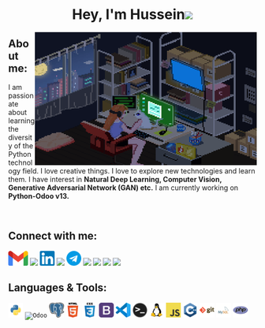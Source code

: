 <!-- Greeting -->
<div align="center">
   <h1>Hey, I'm Hussein<img src="https://media.giphy.com/media/hvRJCLFzcasrR4ia7z/giphy.gif" width="25px"></h1>
</div>

<img align="right" height="270px" width="450px" alt="GIF" src="assets/code.gif" />


<!-- About -->
<div align="left">
   <h2>About me:</h2>
   <p>I am passionate about learning the diversity of the Python technology field. I love creative things. I love to explore new technologies and learn them. I have interest in <b>Natural Deep Learning, Computer Vision, Generative Adversarial Network (GAN) etc.</b> I am currently working on <b>Python-Odoo v13.</b></p>
</div>

<br>

<!-- Social Platforms -->
<div>
   <h2>Connect with me:</h2>
   <code><a href="mailto:it.hhs19@gmail.com" target="#"><img height="30" src="assets/gmail.png"></a></code>
   <code><a href="https://www.facebook.com/iam.hasibul" target="#"><img height="30" src="assets/facebook.svg"></a></code>
   <code><a href="https://www.linkedin.com/in/iam-hasibul" target="#"><img height="30" src="assets/linkedin.svg"></a></code>
   <code><a href="https://www.hackerrank.com/iam_hasibul" target="#"><img height="30" src="assets/hackerrank.svg"></a></code>
   <code><a href="http://t.me/iam_hasibul" target="#"><img height="30" src="assets/telegram.svg"></a></code>
   <code><a href="https://www.behance.net/iam_hasibul" target="#"><img height="30" src="assets/behance.svg"></a></code>
   <code><a href="https://dribbble.com/iam_hasibul" target="#"><img height="30" src="assets/dribbble.svg"></a></code>
   <code><a href="https://www.instagram.com/iam.hasibul" target="#"><img height="30" src="assets/instagram.svg"></a></code>
   <code><a href="https://twitter.com/iam_hasibul" target="#"><img height="30" src="assets/twitter.svg"></a></code>
</div>

<!-- Languages & Tools -->
<div>
   <h2>Languages & Tools:</h2>
   <code><img height="30" src="https://raw.githubusercontent.com/github/explore/80688e429a7d4ef2fca1e82350fe8e3517d3494d/topics/python/python.png" alt="Python"></code>
   <code><img height="30" src="assets/odoo.png" alt="Odoo"></code>
   <code><img height="30" src="https://raw.githubusercontent.com/github/explore/80688e429a7d4ef2fca1e82350fe8e3517d3494d/topics/postgresql/postgresql.png" alt="PostgreSQL"></code>
   <code><img height="30" src="https://raw.githubusercontent.com/github/explore/80688e429a7d4ef2fca1e82350fe8e3517d3494d/topics/html/html.png" alt="HTML"></code>
   <code><img height="30" src="https://raw.githubusercontent.com/github/explore/80688e429a7d4ef2fca1e82350fe8e3517d3494d/topics/css/css.png" alt="CSS"></code>
   <code><img height="30" src="https://raw.githubusercontent.com/github/explore/80688e429a7d4ef2fca1e82350fe8e3517d3494d/topics/bootstrap/bootstrap.png" alt="Bootstrap"></code>
   <code><img height="30" src="https://raw.githubusercontent.com/github/explore/80688e429a7d4ef2fca1e82350fe8e3517d3494d/topics/visual-studio-code/visual-studio-code.png" alt="Visual Studio Code"></code>
   <code><img height="30" src="https://raw.githubusercontent.com/github/explore/80688e429a7d4ef2fca1e82350fe8e3517d3494d/topics/terminal/terminal.png" alt="Terminal"></code>
   <code><img height="30" src="https://raw.githubusercontent.com/github/explore/80688e429a7d4ef2fca1e82350fe8e3517d3494d/topics/linux/linux.png" alt="Linux"></code>
   <code><img height="30" src="https://raw.githubusercontent.com/github/explore/80688e429a7d4ef2fca1e82350fe8e3517d3494d/topics/javascript/javascript.png" alt="Javascript"></code>
   <code><img height="30" src="https://raw.githubusercontent.com/github/explore/80688e429a7d4ef2fca1e82350fe8e3517d3494d/topics/cpp/cpp.png" alt="C++"></code>
   <code><img height="30" src="https://raw.githubusercontent.com/github/explore/80688e429a7d4ef2fca1e82350fe8e3517d3494d/topics/git/git.png" alt="Git"></code>
   <code><img height="30" src="https://raw.githubusercontent.com/github/explore/80688e429a7d4ef2fca1e82350fe8e3517d3494d/topics/mysql/mysql.png" alt="MySQL"></code>
   <code><img height="30" src="https://raw.githubusercontent.com/github/explore/80688e429a7d4ef2fca1e82350fe8e3517d3494d/topics/php/php.png" alt="Php"></code>
</div>



